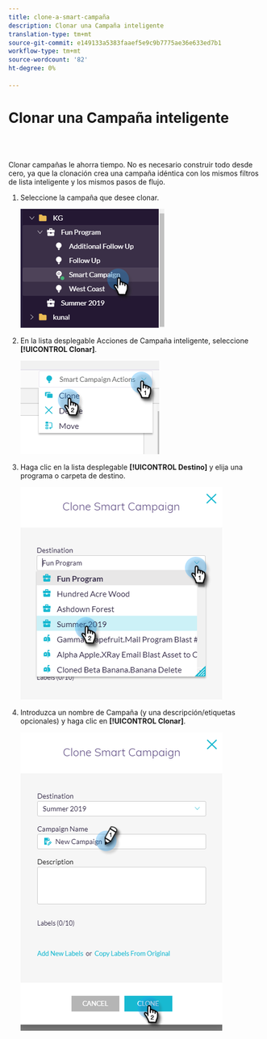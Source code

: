 ```yaml
---
title: clone-a-smart-campaña
description: Clonar una Campaña inteligente
translation-type: tm+mt
source-git-commit: e149133a5383faaef5e9c9b7775ae36e633ed7b1
workflow-type: tm+mt
source-wordcount: '82'
ht-degree: 0%

---
```



# Clonar una Campaña inteligente

<br> 

Clonar campañas le ahorra tiempo. No es necesario construir todo desde cero, ya que la clonación crea una campaña idéntica con los mismos filtros de lista inteligente y los mismos pasos de flujo.

1. Seleccione la campaña que desee clonar.

   ![Imagen uno](/help/sky/assets/smart-campaigns/clone-a-smart-campaign/clone-a-smart-campaign-1.png)

1. En la lista desplegable Acciones de Campaña inteligente, seleccione **[!UICONTROL Clonar]**.

   ![Imagen dos](/help/sky/assets/smart-campaigns/clone-a-smart-campaign/clone-a-smart-campaign-2.png)

1. Haga clic en la lista desplegable **[!UICONTROL Destino]** y elija una programa o carpeta de destino.

   ![Imagen tres](/help/sky/assets/smart-campaigns/clone-a-smart-campaign/clone-a-smart-campaign-3.png)

1. Introduzca un nombre de Campaña (y una descripción/etiquetas opcionales) y haga clic en **[!UICONTROL Clonar]**.

   ![Imagen Cuatro](/help/sky/assets/smart-campaigns/clone-a-smart-campaign/clone-a-smart-campaign-4.png)
